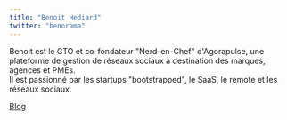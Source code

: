 ```yaml
---
title: "Benoit Hediard"
twitter: "benorama"
---
```


Benoit est le CTO et co-fondateur "Nerd-en-Chef" d'Agorapulse, une
plateforme de gestion de réseaux sociaux à destination des marques,
agences et PMEs.  
Il est passionné par les startups "bootstrapped", le SaaS, le remote et
les réseaux sociaux.

[Blog](https://benorama.com/)
